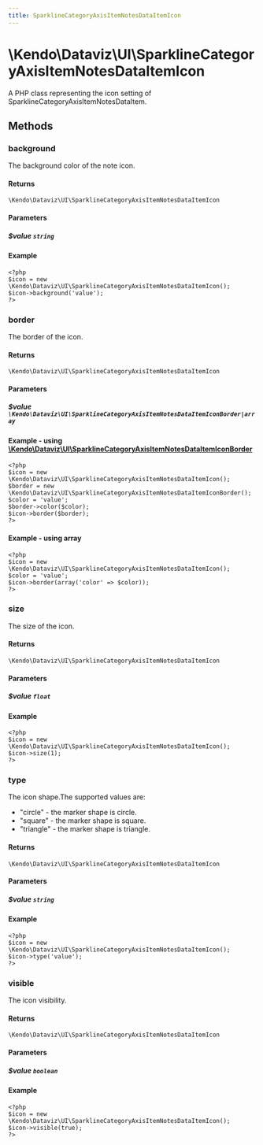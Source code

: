 ```yaml
---
title: SparklineCategoryAxisItemNotesDataItemIcon
---
```


# \Kendo\Dataviz\UI\SparklineCategoryAxisItemNotesDataItemIcon

A PHP class representing the icon setting of SparklineCategoryAxisItemNotesDataItem.


## Methods

### background
The background color of the note icon.

#### Returns
`\Kendo\Dataviz\UI\SparklineCategoryAxisItemNotesDataItemIcon`

#### Parameters

##### $value `string`



#### Example 
    <?php
    $icon = new \Kendo\Dataviz\UI\SparklineCategoryAxisItemNotesDataItemIcon();
    $icon->background('value');
    ?>

### border

The border of the icon.

#### Returns
`\Kendo\Dataviz\UI\SparklineCategoryAxisItemNotesDataItemIcon`

#### Parameters

##### $value `\Kendo\Dataviz\UI\SparklineCategoryAxisItemNotesDataItemIconBorder|array`


#### Example - using [\Kendo\Dataviz\UI\SparklineCategoryAxisItemNotesDataItemIconBorder](/api/wrappers/php/Kendo/Dataviz/UI/SparklineCategoryAxisItemNotesDataItemIconBorder)
    <?php
    $icon = new \Kendo\Dataviz\UI\SparklineCategoryAxisItemNotesDataItemIcon();
    $border = new \Kendo\Dataviz\UI\SparklineCategoryAxisItemNotesDataItemIconBorder();
    $color = 'value';
    $border->color($color);
    $icon->border($border);
    ?>

#### Example - using array

    <?php
    $icon = new \Kendo\Dataviz\UI\SparklineCategoryAxisItemNotesDataItemIcon();
    $color = 'value';
    $icon->border(array('color' => $color));
    ?>

### size
The size of the icon.

#### Returns
`\Kendo\Dataviz\UI\SparklineCategoryAxisItemNotesDataItemIcon`

#### Parameters

##### $value `float`



#### Example 
    <?php
    $icon = new \Kendo\Dataviz\UI\SparklineCategoryAxisItemNotesDataItemIcon();
    $icon->size(1);
    ?>

### type
The icon shape.The supported values are:
* "circle" - the marker shape is circle.
* "square" - the marker shape is square.
* "triangle" - the marker shape is triangle.

#### Returns
`\Kendo\Dataviz\UI\SparklineCategoryAxisItemNotesDataItemIcon`

#### Parameters

##### $value `string`



#### Example 
    <?php
    $icon = new \Kendo\Dataviz\UI\SparklineCategoryAxisItemNotesDataItemIcon();
    $icon->type('value');
    ?>

### visible
The icon visibility.

#### Returns
`\Kendo\Dataviz\UI\SparklineCategoryAxisItemNotesDataItemIcon`

#### Parameters

##### $value `boolean`



#### Example 
    <?php
    $icon = new \Kendo\Dataviz\UI\SparklineCategoryAxisItemNotesDataItemIcon();
    $icon->visible(true);
    ?>

